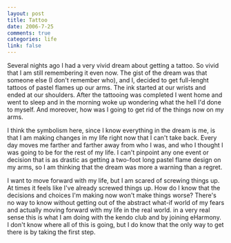 ```yaml
--- 
layout: post
title: Tattoo
date: 2006-7-25
comments: true
categories: life
link: false
---
```

Several nights ago I had a very vivid dream about getting a tattoo. So vivid that I am still remembering it even now. The gist of the dream was that someone else (I don't remember who), and I, decided to get full-lenght tattoos of pastel flames up our arms. The ink started at our wrists and ended at our shoulders. After the tattooing was completed I went home and went to sleep and in the morning woke up wondering what the hell I'd done to myself. And moreover, how was I going to get rid of the things now on my arms.

I think the symbolism here, since I know everything in the dream is me, is that I am making changes in my life right now that I can't take back. Every day moves me farther and farther away from who I was, and who I thought I was going to be for the rest of my life. I can't pinpoint any one event or decision that is as drastic as getting a two-foot long pastel flame design on my arms, so I am thinking that the dream was more a warning than a regret.

I want to move forward with my life, but I am scared of screwing things up. At times it feels like I've already screwed things up. How do I know that the decisions and choices I'm making now won't make things worse? There's no way to know without getting out of the abstract what-if world of my fears and actually moving forward with my life in the real world. in a very real sense this is what I am doing with the kendo club and by joining eHarmony. I don't know where all of this is going, but I do know that the only way to get there is by taking the first step.
